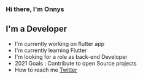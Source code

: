 ### Hi there, I'm Onnys

## I'm a Developer
- I'm currently working on flutter app
- I'm currently learning Flutter
- I'm looking for a role as back-end Developer
- 2021 Goals : Contribute to open Source projects
- How to reach me [Twitter](https://twitter.com/OnnysMenete/)
